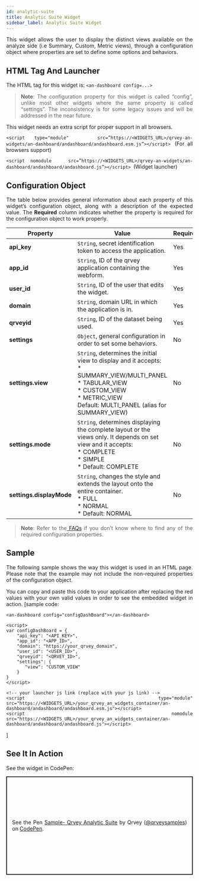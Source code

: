 ```yaml
---
id: analytic-suite
title: Analytic Suite Widget
sidebar_label: Analytic Suite Widget
---
```

<div style="text-align: justify">

This widget allows the user to display the distinct views available on the analyze side (i.e Summary, Custom, Metric views), through a configuration object where properties are set to define some options and behaviors.

## HTML Tag And Launcher
The HTML tag for this widget is: 
`<an-dashboard config=...>`

> **Note**: The configuration property for this widget is called “config”, unlike most other widgets where the same property is called “settings”. The inconsistency is for some legacy issues and will be addressed in the near future. 

This widget needs an extra script for proper support in all browsers.

`<script type="module"   src=”https://<WIDGETS_URL>/qrvey-an-widgets/an-dashboard/andashboard/andashboard.esm.js”></script> `(For all browsers support)

`<script nomodule   src=”https://<WIDGETS_URL>/qrvey-an-widgets/an-dashboard/andashboard/andashboard.js”></script> `(Widget launcher)



## Configuration Object
The table below provides general information about each property of this widget’s configuration object, along with a description of the expected value. The **Required** column indicates whether the property is required for the configuration object to work properly.



| **Property** | **Value** | **Required** |
| --- | --- | --- |
| **api_key** | `String`, secret identification token to access the application. | Yes |
| **app_id** | `String`, ID of the qrvey application containing the webform.| Yes |
| **user_id** | `String`, ID of the user that edits the widget. | Yes  |
| **domain** | `String`, domain URL in which the application is in. | Yes | 
| **qrveyid** | `String`, ID of the dataset being used.| Yes |
| **settings** | `Object`, general configuration in order to set some behaviors. | No |
| **settings.view** | `String`, determines the initial view to display and it accepts: <br> * SUMMARY_VIEW/MULTI_PANEL <br>* TABULAR_VIEW<br>* CUSTOM_VIEW<br>* METRIC_VIEW<br>Default: MULTI_PANEL (alias for SUMMARY_VIEW)| No |
| **settings.mode** | `String`, determines displaying the complete layout or the views only. It depends on set view and it accepts: <br>* COMPLETE <br>* SIMPLE<br>* Default: COMPLETE | No |
| **settings.displayMode** | `String`, changes the style and extends the layout onto the entire container. <br>* FULL <br>* NORMAL <br>* Default: NORMAL| No |

> **Note**: Refer to the<a href="docs/faqs/faqs-intro/"> FAQs</a> if you don’t know where to find any of the required configuration properties. 

## Sample
The following sample shows the way this widget is used in an HTML page. Please note that the example may not include the non-required properties of the configuration object. 

You can copy and paste this code to your application after replacing the red values with your own valid values in order to see the embedded widget in action.
[sample code:
```
<an-dashboard config="configDashBoard"></an-dashboard>
```
```
<script>
var configDashBoard = {
    "api_key": "<API_KEY>",
    "app_id": "<APP_ID>",
    "domain": "https://your_qrvey_domain",
    "user_id": "<USER_ID>",
    "qrveyid": "<QRVEY_ID>",
    "settings": {
       "view": "CUSTOM_VIEW"
    }
}
</script>
```
```
<!-- your launcher js link (replace with your js link) -->
<script type="module" src="https://<WIDGETS_URL>/your_qrvey_an_widgets_container/an-dashboard/andashboard/andashboard.esm.js"></script>
<script nomodule src="https://<WIDGETS_URL>/your_qrvey_an_widgets_container/an-dashboard/andashboard/andashboard.js"></script>
 ```

]
## See It In Action
See the widget in CodePen:

  <p class="codepen" data-height="838" data-theme-id="light" data-default-tab="result" data-user="qrveysamples" data-slug-hash="OJNmMzv" style="height: 265px; box-sizing: border-box; display: flex; align-items: center; justify-content: center; border: 2px solid; margin: 1em 0; padding: 1em;" data-pen-title="Sample- Qrvey Analytic Suite">
  <span>See the Pen <a href="https://codepen.io/qrveysamples/pen/OJNmMzv">
  Sample- Qrvey Analytic Suite</a> by Qrvey (<a href="https://codepen.io/qrveysamples">@qrveysamples</a>)
  on <a href="https://codepen.io">CodePen</a>.</span>
</p>
<script async src="https://static.codepen.io/assets/embed/ei.js"></script>

